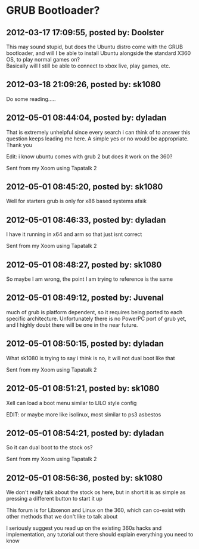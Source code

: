 # GRUB Bootloader?

## 2012-03-17 17:09:55, posted by: Doolster

This may sound stupid, but does the Ubuntu distro come with the GRUB bootloader, and will I be able to install Ubuntu alongside the standard X360 OS, to play normal games on?  
 Basically will I still be able to connect to xbox live, play games, etc.

## 2012-03-18 21:09:26, posted by: sk1080

Do some reading.....

## 2012-05-01 08:44:04, posted by: dyladan

That is extremely unhelpful since every search i can think of to answer this question keeps leading me here. A simple yes or no would be appropriate. Thank you  
   
 Edit: i know ubuntu comes with grub 2 but does it work on the 360?  
   
 Sent from my Xoom using Tapatalk 2

## 2012-05-01 08:45:20, posted by: sk1080

Well for starters grub is only for x86 based systems afaik

## 2012-05-01 08:46:33, posted by: dyladan

I have it running in x64 and arm so that just isnt correct  
   
   
 Sent from my Xoom using Tapatalk 2

## 2012-05-01 08:48:27, posted by: sk1080

So maybe I am wrong, the point I am trying to reference is the same

## 2012-05-01 08:49:12, posted by: Juvenal

much of grub is platform dependent, so it requires being ported to each specific architecture. Unfortunately there is no PowerPC port of grub yet, and I highly doubt there will be one in the near future.

## 2012-05-01 08:50:15, posted by: dyladan

What sk1080 is trying to say i think is no, it will not dual boot like that  
   
 Sent from my Xoom using Tapatalk 2

## 2012-05-01 08:51:21, posted by: sk1080

Xell can load a boot menu similar to LILO style config  
   
 EDIT: or maybe more like isolinux, most similar to ps3 asbestos

## 2012-05-01 08:54:21, posted by: dyladan

So it can dual boot to the stock os?  
   
 Sent from my Xoom using Tapatalk 2

## 2012-05-01 08:56:36, posted by: sk1080

We don't really talk about the stock os here, but in short it is as simple as pressing a different button to start it up  
   
 This forum is for Libxenon and Linux on the 360, which can co-exist with other methods that we don't like to talk about  
   
 I seriously suggest you read up on the existing 360s hacks and implementation, any tutorial out there should explain everything you need to know
